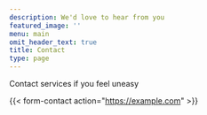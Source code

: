 ```yaml
---
description: We'd love to hear from you
featured_image: ''
menu: main
omit_header_text: true
title: Contact
type: page
---
```

Contact services if you feel uneasy

{{< form-contact action="<https://example.com>" >}}
